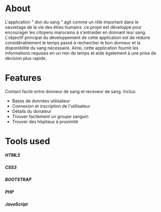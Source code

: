 <h1>About</h1>
L'application " don du sang " agit comme un rôle important dans le sauvetage de la vie des êtres humains .ce projet est développé pour encourager les citoyens marocains à s'entraider en donnant leur sang.
L'objectif principal du développement de cette application est de réduire considérablement le temps passé à rechercher le bon donneur et la disponibilité du sang nécessaire. Ainsi, cette application fournit les informations requises en un rien de temps et aide également à une prise de décision plus rapide.

<h1>Features</h1>
Contact facile entre donneur de sang et receveur de sang.
Inclus:
<ul>
<li>Bases de données utilisateur</li>
<li>Connexion et inscription de l'utilisateur</li>
<li>Détails du donateur</li>
<li>Trouver facilement un groupe sanguin</li>
<li>Trouver des hôpitaux à proximité</li>
  </ul>

<h1>Tools used</h1>
<h5>HTML5</h5>
<h5>CSS3</h5>
<h5>BOOTSTRAP</h5>
<h5>PHP</h5>
<h5>JavaScript</h5>


